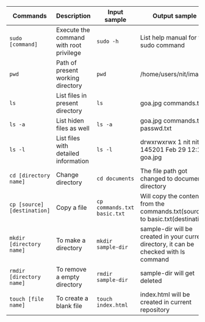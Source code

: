 | Commands                    | Description                             | Input sample                | Output sample                                                                           |
| --------------------------- | --------------------------------------- | --------------------------- | --------------------------------------------------------------------------------------- |
| `sudo [command]`            | Execute the command with root privilege | `sudo -h`                   | List help manual for the sudo command                                                   |
| `pwd`                       | Path of present working directory       | `pwd`                       | /home/users/nit/images                                                                  |
| `ls`                        | List files in present directory         | `ls`                        | goa.jpg commands.txt                                                                    |
| `ls -a`                     | List hiden files as well                | `ls -a`                     | goa.jpg commands.txt passwd.txt                                                         |
| `ls -l`                     | List files with detailed information    | `ls -l`                     | drwxrwxrwx 1 nit nit 145201 Feb 29 12:17 goa.jpg                                        |
| `cd [directory name]`       | Change directory                        | `cd documents`              | The file path got changed to documents directory                                        |
| `cp [source] [destination]` | Copy a file                             | `cp commands.txt basic.txt` | Will copy the content from the commands.txt(source) to basic.txt(destination            |
| `mkdir [directory name]`    | To make a directory                     | `mkdir sample-dir`          | sample-dir will be created in your current directory, it can be checked with ls command |
| `rmdir [directory name]`    | To remove a empty directory             | `rmdir sample-dir`          | sample-dir will get deleted                                                             |
| `touch [file name]`         | To create a blank file                  | `touch index.html`          | index.html will be created in current repository                                        |
